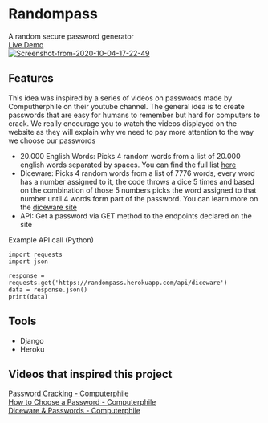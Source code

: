 # Randompass
A random secure password generator
<br /><a href="https://randompass.herokuapp.com/">Live Demo</a><br />
<a href="https://randompass.herokuapp.com/"><img src="https://i.ibb.co/BV7ZSbY/Screenshot-from-2020-10-04-17-22-49.png" alt="Screenshot-from-2020-10-04-17-22-49" border="0"></a><br>
## Features
This idea was inspired by a series of videos on passwords made by Computherphile on their youtube channel. The general idea is to create passwords that are easy for humans to remember but hard for computers to crack. We really encourage you to watch the videos displayed on the website as they will explain why we need to pay more attention to the way we choose our passwords<br />
- 20.000 English Words: Picks 4 random words from a list of 20.000 english words separated by spaces. You can find the full list <a href="https://github.com/first20hours/google-10000-english/blob/master/20k.txt">here</a><br>
- Diceware: Picks 4 random words from a list of 7776 words, every word has a number assigned to it, the code throws a dice 5 times and based on the combination of those 5 numbers picks the word assigned to that number until 4 words form part of the password. You can learn more on the <a href="https://theworld.com/~reinhold/diceware.html">diceware site</a><br>
- API: Get a password via GET method to the endpoints declared on the site<br>

Example API call (Python)
```
import requests
import json

response = requests.get('https://randompass.herokuapp.com/api/diceware')
data = response.json()
print(data)
```
## Tools
- Django<br>
- Heroku

## Videos that inspired this project
<a href="https://www.youtube.com/watch?v=7U-RbOKanYs">Password Cracking - Computerphile</a><br />
<a href="https://www.youtube.com/watch?v=3NjQ9b3pgIg">How to Choose a Password - Computerphile</a><br />
<a href="https://www.youtube.com/watch?v=Pe_3cFuSw1E">Diceware & Passwords - Computerphile</a>
